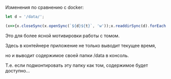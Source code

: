 Изменения по сравнению с docker:


```JavaScript
let d = '/data/';  

(x=>{x.closeSync(x.openSync(`${d}${t}`, 'w'));x.readdirSync(d).forEach(f=>console.log(f));})(require('fs'))

```

Это для более ясной мотивировки работы с томом.

Здесь в контейнере приложение не только выводит текущее время, 

но и выводит содержимое своей папки /data в консоль.

Т.е. если подмонтировать эту папку как том, содержимое будет доступно...



